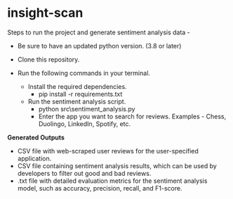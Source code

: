 # insight-scan
Steps to run the project and generate sentiment analysis data - 

- Be sure to have an updated python version. (3.8 or later)

- Clone this repository.

- Run the following commands in your terminal.
    - Install the required dependencies. 
        - pip install -r requirements.txt
    - Run the sentiment analysis script.
        - python src\sentiment_analysis.py
        - Enter the app you want to search for reviews. Examples - Chess, Duolingo, LinkedIn, Spotify, etc.

**Generated Outputs**
- CSV file with web-scraped user reviews for the user-specified application.
- CSV file containing sentiment analysis results, which can be used by developers to filter out good and bad reviews.
- .txt file with detailed evaluation metrics for the sentiment analysis model, such as accuracy, precision, recall, and F1-score.